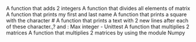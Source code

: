 A function that adds 2 integers
A function that divides all elements of matrix
A function that prints my first and last name
A function that prints a square with the character #
A function that prints a text with 2 new lines after each of these character.,? and :
Max integer - Unittest
A function that multiplies 2 matrices
A function that multiplies 2 matrices by using the module Numpy
